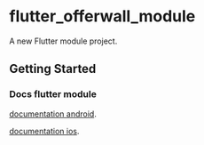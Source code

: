 # flutter_offerwall_module

A new Flutter module project.

## Getting Started

### Docs flutter module

[documentation android](https://docs.flutter.dev/add-to-app/android/project-setup?tab=with-android-studio).

[documentation ios](https://docs.flutter.dev/add-to-app/ios/project-setup).
